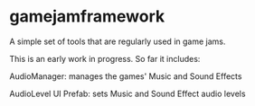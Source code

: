 # gamejamframework
A simple set of tools that are regularly used in game jams.

This is an early work in progress. So far it includes:

AudioManager: manages the games' Music and Sound Effects

AudioLevel UI Prefab: sets Music and Sound Effect audio levels

